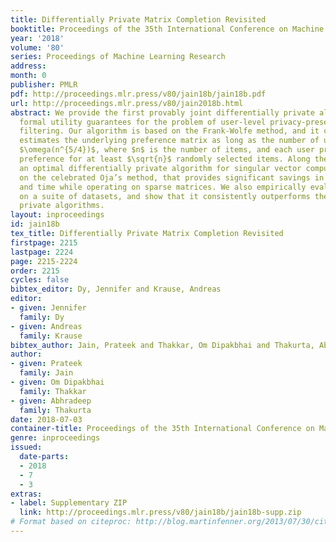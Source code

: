 ```yaml
---
title: Differentially Private Matrix Completion Revisited
booktitle: Proceedings of the 35th International Conference on Machine Learning
year: '2018'
volume: '80'
series: Proceedings of Machine Learning Research
address: 
month: 0
publisher: PMLR
pdf: http://proceedings.mlr.press/v80/jain18b/jain18b.pdf
url: http://proceedings.mlr.press/v80/jain2018b.html
abstract: We provide the first provably joint differentially private algorithm with
  formal utility guarantees for the problem of user-level privacy-preserving collaborative
  filtering. Our algorithm is based on the Frank-Wolfe method, and it consistently
  estimates the underlying preference matrix as long as the number of users $m$ is
  $\omega(n^{5/4})$, where $n$ is the number of items, and each user provides her
  preference for at least $\sqrt{n}$ randomly selected items. Along the way, we provide
  an optimal differentially private algorithm for singular vector computation, based
  on the celebrated Oja’s method, that provides significant savings in terms of space
  and time while operating on sparse matrices. We also empirically evaluate our algorithm
  on a suite of datasets, and show that it consistently outperforms the state-of-the-art
  private algorithms.
layout: inproceedings
id: jain18b
tex_title: Differentially Private Matrix Completion Revisited
firstpage: 2215
lastpage: 2224
page: 2215-2224
order: 2215
cycles: false
bibtex_editor: Dy, Jennifer and Krause, Andreas
editor:
- given: Jennifer
  family: Dy
- given: Andreas
  family: Krause
bibtex_author: Jain, Prateek and Thakkar, Om Dipakbhai and Thakurta, Abhradeep
author:
- given: Prateek
  family: Jain
- given: Om Dipakbhai
  family: Thakkar
- given: Abhradeep
  family: Thakurta
date: 2018-07-03
container-title: Proceedings of the 35th International Conference on Machine Learning
genre: inproceedings
issued:
  date-parts:
  - 2018
  - 7
  - 3
extras:
- label: Supplementary ZIP
  link: http://proceedings.mlr.press/v80/jain18b/jain18b-supp.zip
# Format based on citeproc: http://blog.martinfenner.org/2013/07/30/citeproc-yaml-for-bibliographies/
---
```

